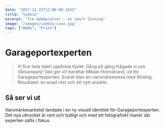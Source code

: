```yaml
---
date: "2017-12-22T12:00:00.165Z"
title: "Svebio"
excerpt: "Tre webbplatser - en smart lösning"
image: "/images/svebio-case.jpg"
tags: ["Webb", "Print"]
---
```


# Garageportexperten

> Vi fick hela tiden uppfinna hjulet. Gång på gång frågade vi oss Vårkampanj! Vad gör vi? berättar Mikael Holmstrand, vd för Garageportexperten. Svaret blev en varumärkesresa med Strateg. Resultatet: en enad röst och ett nytt ansikte.

## Så ser vi ut
Varumärkesarbetet landade i en ny visuell identitet för Garageportexperten. Det nya uttrycket är rent och tydligt och med ett fotografiskt manér där experten sätts i fokus.